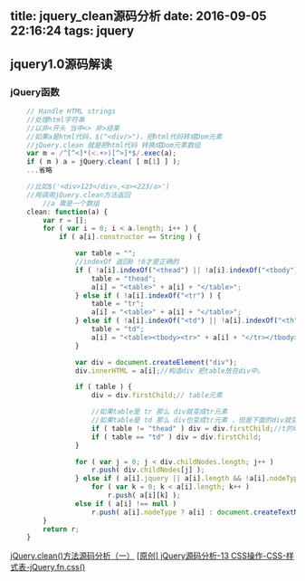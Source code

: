 title: jquery_clean源码分析
date: 2016-09-05 22:16:24
tags: jquery
---

##   jquery1.0源码解读

### jQuery函数
```javascript
	// Handle HTML strings
	//处理html字符串
	//以非<开头 当中<> 非>结束
	//如果a是html代码，$("<div/>")，把html代码转成Dom元素
    //jQuery.clean 就是把html代码 转换成Dom元素数组
	var m = /^[^<]*(<.+>)[^>]*$/.exec(a);
	if ( m ) a = jQuery.clean( [ m[1] ] );
	...省略
```

```javascript
    //比如$('<div>123</div>,<a><223/a>')
    //用调用jQuery.clean方法返回
		//a 需是一个数组
	clean: function(a) {
		var r = [];
		for ( var i = 0; i < a.length; i++ ) {
			if ( a[i].constructor == String ) {

				var table = "";
	            //indexOf 返回0 !0才是正确的
				if ( !a[i].indexOf("<thead") || !a[i].indexOf("<tbody") ) {
					table = "thead";
					a[i] = "<table>" + a[i] + "</table>";
				} else if ( !a[i].indexOf("<tr") ) {
					table = "tr";
					a[i] = "<table>" + a[i] + "</table>";
				} else if ( !a[i].indexOf("<td") || !a[i].indexOf("<th") ) {
					table = "td";
					a[i] = "<table><tbody><tr>" + a[i] + "</tr></tbody></table>";
				}

				var div = document.createElement("div");
				div.innerHTML = a[i];//构造div 把table放在div中。

				if ( table ) {
					div = div.firstChild;// table元素

					//如果table是 tr 那么 div就变成tr元素
					//如果table是 td 那么 div也变成tr元素 ，但是下面的div就变成tr了。
					if ( table != "thead" ) div = div.firstChild;//t的时候
					if ( table == "td" ) div = div.firstChild;
				}

				for ( var j = 0; j < div.childNodes.length; j++ )
					r.push( div.childNodes[j] );
				} else if ( a[i].jquery || a[i].length && !a[i].nodeType )
					for ( var k = 0; k < a[i].length; k++ )
						r.push( a[i][k] );
				else if ( a[i] !== null )
					r.push(	a[i].nodeType ? a[i] : document.createTextNode(a[i].toString()) );
		}
		return r;
	}
```
[jQuery.clean()方法源码分析（一）](http://www.cnblogs.com/yy-hh/p/4517223.html)
[[原创] jQuery源码分析-13 CSS操作-CSS-样式表-jQuery.fn.css()](http://www.cnblogs.com/nuysoft/archive/2011/12/22/2297923.html)
